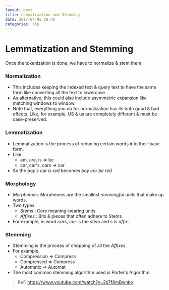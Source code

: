 ```yaml
---
layout: post
title: Lemmatization and Stemming
date: 2017-04-05 18:48
categories: nlp
---
```


# Lemmatization and Stemming

Once the tokenization is done, we have to normalize & stem them.

### Normalization

- This includes keeping the indexed text & query text to have the same form like converting all the text to lowercase.
- As alternative, this could also include asymmetric expansion like matching windows to window.
- Note that, everything you do for normalization has its both good & bad effects. Like, for example, US & us are completely different & must be case-preserved.

### Lemmatization

- Lemmatization is the process of reducing certain words into their base form.
- Like:
    - am, are, is _=>_ be
    - car, car's, cars _=>_ car
- So the _boy's car is red_ becomes _boy car be red_

### Morphology
- *Morphemes*: Morphemes are the smallest _meaningful_ units that make up words.
- Two types:
     - *Stems* : Core meaning-bearing units
     - *Affixes* : Bits & pieces that often adhere to Stems
- For example, in word _cars_, _car_ is the _stem_ and _s_ is _affix_.

### Stemming
- Stemming is the process of chopping of all the _Affixes_.
- For example,
    - Compression => Compress
    - Compressed => Compress
    - Automatic => Automat
- The most common stemming algorithm used is Porter's Algorithm.

> Ref: https://www.youtube.com/watch?v=2s7f8mBwnko

